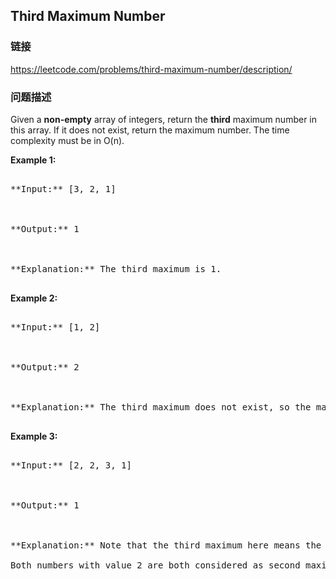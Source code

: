 ## Third Maximum Number  
### 链接  
https://leetcode.com/problems/third-maximum-number/description/  
### 问题描述
Given a **non-empty** array of integers, return the **third** maximum number in this array. If it does not exist, return the maximum number. The time complexity must be in O(n).

**Example 1:**<br />
<pre>
**Input:** [3, 2, 1]

**Output:** 1

**Explanation:** The third maximum is 1.
</pre>


**Example 2:**<br />
<pre>
**Input:** [1, 2]

**Output:** 2

**Explanation:** The third maximum does not exist, so the maximum (2) is returned instead.
</pre>


**Example 3:**<br />
<pre>
**Input:** [2, 2, 3, 1]

**Output:** 1

**Explanation:** Note that the third maximum here means the third maximum distinct number.
Both numbers with value 2 are both considered as second maximum.
</pre>

